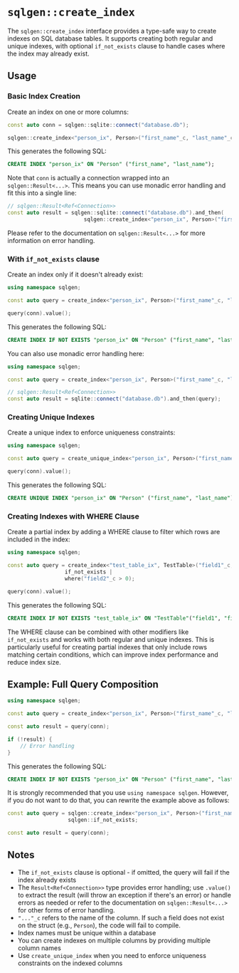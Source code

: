 # `sqlgen::create_index` 

The `sqlgen::create_index` interface provides a type-safe way to create indexes on SQL database tables. It supports creating both regular and unique indexes, with optional `if_not_exists` clause to handle cases where the index may already exist.

## Usage

### Basic Index Creation

Create an index on one or more columns:

```cpp
const auto conn = sqlgen::sqlite::connect("database.db");

sqlgen::create_index<"person_ix", Person>("first_name"_c, "last_name"_c)(conn).value();
```

This generates the following SQL:

```sql
CREATE INDEX "person_ix" ON "Person" ("first_name", "last_name");
```

Note that `conn` is actually a connection wrapped into an `sqlgen::Result<...>`.
This means you can use monadic error handling and fit this into a single line:

```cpp
// sqlgen::Result<Ref<Connection>>
const auto result = sqlgen::sqlite::connect("database.db").and_then(
                        sqlgen::create_index<"person_ix", Person>("first_name"_c, "last_name"_c));
```

Please refer to the documentation on `sqlgen::Result<...>` for more information on error handling.

### With `if_not_exists` clause

Create an index only if it doesn't already exist:

```cpp
using namespace sqlgen;

const auto query = create_index<"person_ix", Person>("first_name"_c, "last_name"_c) | if_not_exists;

query(conn).value();
```

This generates the following SQL:

```sql
CREATE INDEX IF NOT EXISTS "person_ix" ON "Person" ("first_name", "last_name");
```

You can also use monadic error handling here:

```cpp
using namespace sqlgen;

const auto query = create_index<"person_ix", Person>("first_name"_c, "last_name"_c) | if_not_exists;

// sqlgen::Result<Ref<Connection>>
const auto result = sqlite::connect("database.db").and_then(query);
```

### Creating Unique Indexes

Create a unique index to enforce uniqueness constraints:

```cpp
using namespace sqlgen;

const auto query = create_unique_index<"person_ix", Person>("first_name"_c, "last_name"_c);

query(conn).value();
```

This generates the following SQL:

```sql
CREATE UNIQUE INDEX "person_ix" ON "Person" ("first_name", "last_name");
```

### Creating Indexes with WHERE Clause

Create a partial index by adding a WHERE clause to filter which rows are included in the index:

```cpp
using namespace sqlgen;

const auto query = create_index<"test_table_ix", TestTable>("field1"_c, "field2"_c) | 
                  if_not_exists | 
                  where("field2"_c > 0);

query(conn).value();
```

This generates the following SQL:

```sql
CREATE INDEX IF NOT EXISTS "test_table_ix" ON "TestTable"("field1", "field2") WHERE "field2" > 0;
```

The WHERE clause can be combined with other modifiers like `if_not_exists` and works with both regular and unique indexes. This is particularly useful for creating partial indexes that only include rows matching certain conditions, which can improve index performance and reduce index size.

## Example: Full Query Composition

```cpp
using namespace sqlgen;

const auto query = create_index<"person_ix", Person>("first_name"_c, "last_name"_c) | if_not_exists;

const auto result = query(conn);

if (!result) {
    // Error handling
}
```

This generates the following SQL:

```sql
CREATE INDEX IF NOT EXISTS "person_ix" ON "Person" ("first_name", "last_name");
```

It is strongly recommended that you use `using namespace sqlgen`. However,
if you do not want to do that, you can rewrite the example above as follows:

```cpp
const auto query = sqlgen::create_index<"person_ix", Person>("first_name"_c, "last_name"_c) | 
                   sqlgen::if_not_exists;

const auto result = query(conn);
```

## Notes

- The `if_not_exists` clause is optional - if omitted, the query will fail if the index already exists
- The `Result<Ref<Connection>>` type provides error handling; use `.value()` to extract the result (will throw an exception if there's an error) or handle errors as needed or refer to the documentation on `sqlgen::Result<...>` for other forms of error handling.
- `"..."_c` refers to the name of the column. If such a field does not exist on the struct (e.g., `Person`), the code will fail to compile.
- Index names must be unique within a database
- You can create indexes on multiple columns by providing multiple column names
- Use `create_unique_index` when you need to enforce uniqueness constraints on the indexed columns

